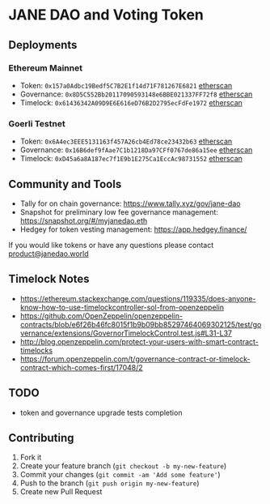 # JANE DAO and Voting Token

## Deployments

### Ethereum Mainnet
* Token: `0x157a0Adbc19Bedf5C7B2E1f14d71F781267E6821` [etherscan](https://etherscan.io/token/0x157a0Adbc19Bedf5C7B2E1f14d71F781267E6821)
* Governance: `0x8D5C552Bb20117090593148e6BBE021337FF72f8` [etherscan](https://etherscan.io/address/0x8D5C552Bb20117090593148e6BBE021337FF72f8)
* Timelock: `0x61436342A09D9E6E616eD76B2D2795ecFdFe1972` [etherscan](https://etherscan.io/address/0x61436342A09D9E6E616eD76B2D2795ecFdFe1972)

### Goerli Testnet
* Token: `0x6A4ec3EEE5131163f457A26cb4Ed78ce23432b63` [etherscan](https://goerli.etherscan.io/token/0x6A4ec3EEE5131163f457A26cb4Ed78ce23432b63)
* Governance: `0x16B6def9fAae7C1b1218Da97CFf0767de86a15ee` [etherscan](https://goerli.etherscan.io/address/0x16B6def9fAae7C1b1218Da97CFf0767de86a15ee)
* Timelock: `0xD45a6a8A187ec7f1E9b1E275Ca1EccAc98731552` [etherscan](https://goerli.etherscan.io/address/0xD45a6a8A187ec7f1E9b1E275Ca1EccAc98731552)

## Community and Tools
* Tally for on chain governance: https://www.tally.xyz/gov/jane-dao
* Snapshot for preliminary low fee governance management: https://snapshot.org/#/myjanedao.eth
* Hedgey for token vesting management: https://app.hedgey.finance/

If you would like tokens or have any questions please contact product@janedao.world

## Timelock Notes
* https://ethereum.stackexchange.com/questions/119335/does-anyone-know-how-to-use-timelockcontroller-sol-from-openzeppelin
* https://github.com/OpenZeppelin/openzeppelin-contracts/blob/e6f26b46fc8015f1b9b09bb85297464069302125/test/governance/extensions/GovernorTimelockControl.test.js#L31-L37
* http://blog.openzeppelin.com/protect-your-users-with-smart-contract-timelocks
* https://forum.openzeppelin.com/t/governance-contract-or-timelock-contract-which-comes-first/17048/2

## TODO
* token and governance upgrade tests completion

## Contributing
1. Fork it
2. Create your feature branch (`git checkout -b my-new-feature`)
3. Commit your changes (`git commit -am 'Add some feature'`)
4. Push to the branch (`git push origin my-new-feature`)
5. Create new Pull Request
